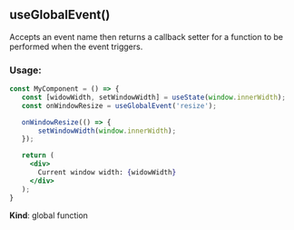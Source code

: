 <a name="useGlobalEvent"></a>

## useGlobalEvent()
Accepts an event name then returns a callback setter for a function to be performed when the event triggers.

### Usage:

```jsx harmony
const MyComponent = () => {
   const [widowWidth, setWindowWidth] = useState(window.innerWidth);
   const onWindowResize = useGlobalEvent('resize');

   onWindowResize(() => {
       setWindowWidth(window.innerWidth);
   });

   return (
     <div>
       Current window width: {widowWidth}
     </div>
   );
}
```

**Kind**: global function  
